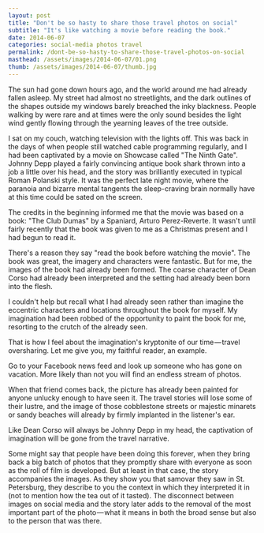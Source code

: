 ```yaml
---
layout: post
title: "Don't be so hasty to share those travel photos on social"
subtitle: "It's like watching a movie before reading the book."
date: 2014-06-07
categories: social-media photos travel
permalink: /dont-be-so-hasty-to-share-those-travel-photos-on-social
masthead: /assets/images/2014-06-07/01.png
thumb: /assets/images/2014-06-07/thumb.jpg
---
```

The sun had gone down hours ago, and the world around me had already fallen asleep. My street had almost no streetlights, and the dark outlines of the shapes outside my windows barely breached the inky blackness. People walking by were rare and at times were the only sound besides the light wind gently flowing through the yearning leaves of the tree outside.

I sat on my couch, watching television with the lights off. This was back in the days of when people still watched cable programming regularly, and I had been captivated by a movie on Showcase called "The Ninth Gate". Johnny Depp played a fairly convincing antique book shark thrown into a job a little over his head, and the story was brilliantly executed in typical Roman Polanski style. It was the perfect late night movie, where the paranoia and bizarre mental tangents the sleep-craving brain normally have at this time could be sated on the screen.

The credits in the beginning informed me that the movie was based on a book: "The Club Dumas" by a Spaniard, Arturo Perez-Reverte. It wasn't until fairly recently that the book was given to me as a Christmas present and I had begun to read it.

There's a reason they say "read the book before watching the movie". The book was great, the imagery and characters were fantastic. But for me, the images of the book had already been formed. The coarse character of Dean Corso had already been interpreted and the setting had already been born into the flesh.

I couldn't help but recall what I had already seen rather than imagine the eccentric characters and locations throughout the book for myself. My imagination had been robbed of the opportunity to paint the book for me, resorting to the crutch of the already seen.

That is how I feel about the imagination's kryptonite of our time — travel oversharing. Let me give you, my faithful reader, an example.

Go to your Facebook news feed and look up someone who has gone on vacation. More likely than not you will find an endless stream of photos.

When that friend comes back, the picture has already been painted for anyone unlucky enough to have seen it. The travel stories will lose some of their lustre, and the image of those cobblestone streets or majestic minarets or sandy beaches will already by firmly implanted in the listener's ear.

Like Dean Corso will always be Johnny Depp in my head, the captivation of imagination will be gone from the travel narrative.

Some might say that people have been doing this forever, when they bring back a big batch of photos that they promptly share with everyone as soon as the roll of film is developed. But at least in that case, the story accompanies the images. As they show you that samovar they saw in St. Petersburg, they describe to you the context in which they interpreted it in (not to mention how the tea out of it tasted). The disconnect between images on social media and the story later adds to the removal of the most important part of the photo — what it means in both the broad sense but also to the person that was there.
